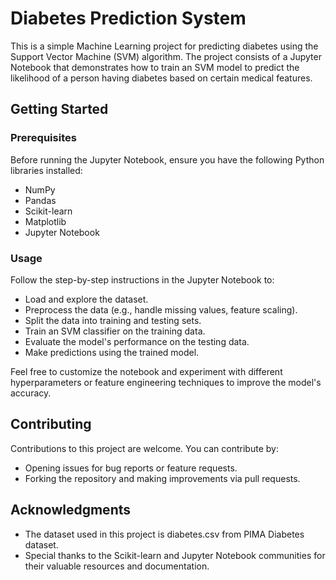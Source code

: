 # Diabetes Prediction System

This is a simple Machine Learning project for predicting diabetes using the Support Vector Machine (SVM) algorithm. The project consists of a Jupyter Notebook that demonstrates how to train an SVM model to predict the likelihood of a person having diabetes based on certain medical features.

## Getting Started

### Prerequisites

Before running the Jupyter Notebook, ensure you have the following Python libraries installed:

- NumPy
- Pandas
- Scikit-learn
- Matplotlib
- Jupyter Notebook

### Usage
Follow the step-by-step instructions in the Jupyter Notebook to:

- Load and explore the dataset.
- Preprocess the data (e.g., handle missing values, feature scaling).
- Split the data into training and testing sets.
- Train an SVM classifier on the training data.
- Evaluate the model's performance on the testing data.
- Make predictions using the trained model.

Feel free to customize the notebook and experiment with different hyperparameters or feature engineering techniques to improve the model's accuracy.

## Contributing
Contributions to this project are welcome. You can contribute by:

- Opening issues for bug reports or feature requests.
- Forking the repository and making improvements via pull requests.

## Acknowledgments
- The dataset used in this project is diabetes.csv from PIMA Diabetes dataset.
- Special thanks to the Scikit-learn and Jupyter Notebook communities for their valuable resources and documentation.
